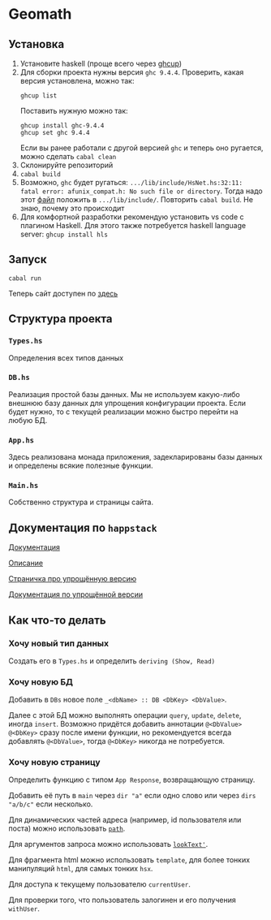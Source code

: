 # Geomath

## Установка

1. Установите haskell (проще всего через [ghcup](https://www.haskell.org/ghcup/))
2. Для сборки проекта нужны версия `ghc 9.4.4`.
   Проверить, какая версия установлена, можно так:
   ```
   ghcup list
   ```
   Поставить нужную можно так:
   ```
   ghcup install ghc-9.4.4
   ghcup set ghc 9.4.4
   ```
   Если вы ранее работали с другой версией `ghc` и теперь оно ругается, можно сделать `cabal clean`
3. Склонируйте репозиторий
4. `cabal build`
5. Возможно, `ghc` будет ругаться: `.../lib/include/HsNet.hs:32:11: fatal error: afunix_compat.h: No such file or directory`. Тогда надо этот [файл](https://github.com/haskell/network/blob/master/include/afunix_compat.h) положить в `.../lib/include/`. Повторить `cabal build`. Не знаю, почему это происходит
6. Для комфортной разработки рекомендую установить vs code с плагином Haskell. Для этого также потребуется haskell language server: `ghcup install hls`

## Запуск

`cabal run`

Теперь сайт доступен по [здесь](http://localhost:8000)

## Структура проекта

### `Types.hs`

Определения всех типов данных

### `DB.hs`

Реализация простой базы данных. Мы не используем какую-либо внешнюю базу данных для упрощения конфигурации проекта. Если будет нужно, то с текущей реализации можно быстро перейти на любую БД.

### `App.hs`

Здесь реализована монада приложения, задекларированы базы данных и определены всякие полезные функции.

### `Main.hs`

Собственно структура и страницы сайта.

## Документация по `happstack`

[Документация](https://www.happstack.com/page/view-page-slug/3/documentation)

[Описание](https://www.happstack.com/docs/crashcourse/index.html)

[Страничка про упрощённую версию](https://www.happstack.com/page/view-page-slug/9/happstack-lite)

[Документация по упрощённой версии](https://hackage.haskell.org/package/happstack-lite-7.3.8/docs/Happstack-Lite.html)

## Как что-то делать

### Хочу новый тип данных

Создать его в `Types.hs` и определить `deriving (Show, Read)`

### Хочу новую БД

Добавить в `DBs` новое поле `_<dbName> :: DB <DbKey> <DbValue>`.

Далее с этой БД можно выполнять операции `query`, `update`, `delete`, иногда `insert`.
Возможно придётся добавить аннотации `@<DbValue> @<DbKey>` сразу после имени функции, но рекомендуется всегда добавлять `@<DbValue>`, тогда `@<DbKey>` никогда не потребуется.

### Хочу новую страницу

Определить функцию с типом `App Response`, возвращающую страницу.

Добавить её путь в `main` через `dir "a"` если одно слово или через `dirs "a/b/c"` если несколько.

Для динамических частей адреса (например, id пользователя или поста) можно использовать [`path`](https://hackage.haskell.org/package/happstack-server-7.8.0.2/docs/Happstack-Server-Routing.html#v:path).

Для аргументов запроса можно использовать [`lookText'`](https://hackage.haskell.org/package/happstack-server-7.8.0.2/docs/Happstack-Server-RqData.html#v:lookText-39-).

Для фрагмента html можно использовать `template`, для более тонких манипуляций `html`, для самых тонких `hsx`.

Для доступа к текущему пользователю `currentUser`.

Для проверки того, что пользователь залогинен и его получения `withUser`.
